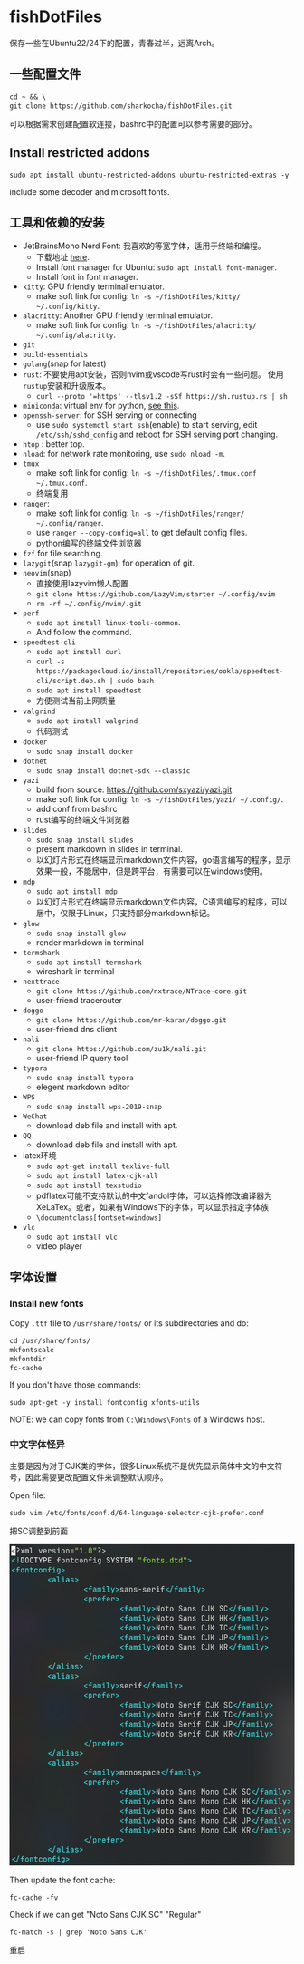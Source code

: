 # fishDotFiles

保存一些在Ubuntu22/24下的配置，青春过半，远离Arch。

## 一些配置文件

```
cd ~ && \
git clone https://github.com/sharkocha/fishDotFiles.git
```

可以根据需求创建配置软连接，bashrc中的配置可以参考需要的部分。

## Install restricted addons

```
sudo apt install ubuntu-restricted-addons ubuntu-restricted-extras -y
```

include some decoder and microsoft fonts.

## 工具和依赖的安装

- JetBrainsMono Nerd Font: 我喜欢的等宽字体，适用于终端和编程。
    - 下载地址 [here](https://www.nerdfonts.com/font-downloads).
    - Install font manager for Ubuntu: `sudo apt install font-manager`.
    - Install font in font manager.
- `kitty`: GPU friendly terminal emulator.
    - make soft link for config: `ln -s ~/fishDotFiles/kitty/ ~/.config/kitty`.
- `alacritty`: Another GPU friendly terminal emulator.
    - make soft link for config: `ln -s ~/fishDotFiles/alacritty/ ~/.config/alacritty`.
- `git`
- `build-essentials`
- `golang`(snap for latest)
- `rust`: 不要使用apt安装，否则nvim或vscode写rust时会有一些问题。 使用`rustup`安装和升级版本。
    - `curl --proto '=https' --tlsv1.2 -sSf https://sh.rustup.rs | sh`
- `miniconda`: virtual env for python, [see this](https://docs.conda.io/projects/miniconda/en/latest/miniconda-install.html).
- `openssh-server`: for SSH serving or connecting
    - use `sudo systemctl start ssh`(enable) to start serving, edit `/etc/ssh/sshd_config` and reboot for SSH serving port changing.
- `htop` : better top.
- `nload`: for network rate monitoring, use `sudo nload -m`.
- `tmux`
    - make soft link for config: `ln -s ~/fishDotFiles/.tmux.conf ~/.tmux.conf`.
    - 终端复用
- `ranger`:
    - make soft link for config: `ln -s ~/fishDotFiles/ranger/ ~/.config/ranger`.
    - use `ranger --copy-config=all` to get default config files.
    - python编写的终端文件浏览器
- `fzf` for file searching.
- `lazygit`(snap `lazygit-gm`): for operation of git.
- `neovim`(snap)
    - 直接使用lazyvim懒人配置
    - `git clone https://github.com/LazyVim/starter ~/.config/nvim`
    - `rm -rf ~/.config/nvim/.git`
- `perf`
    - `sudo apt install linux-tools-common`.
    - And follow the command.
- `speedtest-cli`
    - `sudo apt install curl`
    - `curl -s https://packagecloud.io/install/repositories/ookla/speedtest-cli/script.deb.sh | sudo bash`
    - `sudo apt install speedtest`
    - 方便测试当前上网质量
- `valgrind`
    - `sudo apt install valgrind`
    - 代码测试
- `docker`
    - `sudo snap install docker`
- `dotnet`
    - `sudo snap install dotnet-sdk --classic`
- `yazi`
    - build from source: https://github.com/sxyazi/yazi.git
    - make soft link for config: `ln -s ~/fishDotFiles/yazi/ ~/.config/`.
    - add conf from bashrc
    - rust编写的终端文件浏览器
- `slides`
    - `sudo snap install slides`
    - present markdown in slides in terminal.
    - 以幻灯片形式在终端显示markdown文件内容，go语言编写的程序，显示效果一般，不能居中，但是跨平台，有需要可以在windows使用。
- `mdp`
    - `sudo apt install mdp`
    - 以幻灯片形式在终端显示markdown文件内容，C语言编写的程序，可以居中，仅限于Linux，只支持部分markdown标记。
- `glow`
    - `sudo snap install glow`
    - render markdown in terminal
- `termshark`
    - `sudo apt install termshark`
    - wireshark in terminal
- `nexttrace`
    - `git clone https://github.com/nxtrace/NTrace-core.git`
    - user-friend tracerouter
- `doggo`
    - `git clone https://github.com/mr-karan/doggo.git`
    - user-friend dns client
- `nali`
    - `git clone https://github.com/zu1k/nali.git`
    - user-friend IP query tool
- `typora`
    - `sudo snap install typora`
    - elegent markdown editor
- `WPS`
    - `sudo snap install wps-2019-snap`
- `WeChat`
    - download deb file and install with apt.
- `QQ`
    - download deb file and install with apt.
- latex环境
    - `sudo apt-get install texlive-full`
    - `sudo apt install latex-cjk-all`
    - `sudo apt install texstudio`
    - pdflatex可能不支持默认的中文fandol字体，可以选择修改编译器为XeLaTex。或者，如果有Windows下的字体，可以显示指定字体族
    - `\documentclass[fontset=windows]`
- `vlc`
    - `sudo apt install vlc`
    - video player

## 字体设置

### Install new fonts

Copy `.ttf` file to `/usr/share/fonts/` or its subdirectories and do:

```
cd /usr/share/fonts/
mkfontscale
mkfontdir
fc-cache
```

If you don't have those commands:

```
sudo apt-get -y install fontconfig xfonts-utils
```

NOTE: we can copy fonts from `C:\Windows\Fonts` of a Windows host.

### 中文字体怪异

主要是因为对于CJK类的字体，很多Linux系统不是优先显示简体中文的中文符号，因此需要更改配置文件来调整默认顺序。

Open file:

```
sudo vim /etc/fonts/conf.d/64-language-selector-cjk-prefer.conf
```

把SC调整到前面

![](./Imgs/cjd_font.png)

Then update the font cache:

```
fc-cache -fv
```

Check if we can get "Noto Sans CJK SC" "Regular"

```
fc-match -s | grep 'Noto Sans CJK'
```

重启

